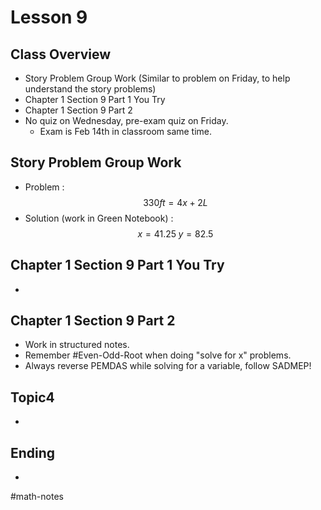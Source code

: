 # Lesson 9
## Class Overview
- Story Problem Group Work (Similar to problem on Friday, to help understand the story problems)
- Chapter 1 Section 9 Part 1 You Try
- Chapter 1 Section 9 Part 2
- No quiz on Wednesday, pre-exam quiz on Friday.
  - Exam is Feb 14th in classroom same time.

## Story Problem Group Work
  - Problem :
$$330ft = 4x + 2L$$
  - Solution (work in Green Notebook) :
$$x=41.25 \; y=82.5$$

## Chapter 1 Section 9 Part 1 You Try
-

## Chapter 1 Section 9 Part 2
- Work in structured notes.
- Remember #Even-Odd-Root when doing "solve for x" problems.
- Always reverse PEMDAS while solving for a variable, follow SADMEP!

## Topic4
- 

## Ending
- 

#math-notes
